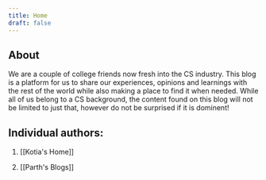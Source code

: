 ```yaml
---
title: Home
draft: false
---
```


## About 

We are a couple of college friends now fresh into the CS industry. This blog is a platform for us to share our experiences, opinions and learnings with the rest of the world while also making a place to find it when needed.
While all of us belong to a CS background, the content found on this blog will not be limited to just that, however do not be surprised if it is dominent!

## Individual authors:

1. [[Kotia's Home]]

2. [[Parth's Blogs]]

